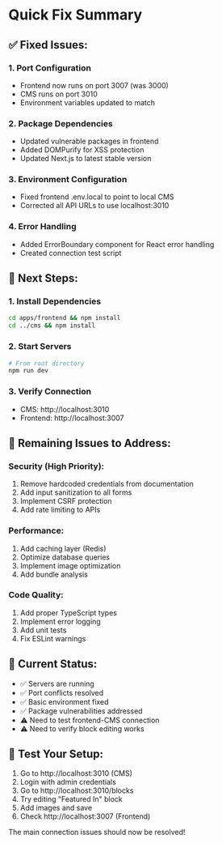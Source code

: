 # Quick Fix Summary

## ✅ Fixed Issues:

### 1. Port Configuration
- Frontend now runs on port 3007 (was 3000)
- CMS runs on port 3010 
- Environment variables updated to match

### 2. Package Dependencies
- Updated vulnerable packages in frontend
- Added DOMPurify for XSS protection
- Updated Next.js to latest stable version

### 3. Environment Configuration
- Fixed frontend .env.local to point to local CMS
- Corrected all API URLs to use localhost:3010

### 4. Error Handling
- Added ErrorBoundary component for React error handling
- Created connection test script

## 🚀 Next Steps:

### 1. Install Dependencies
```bash
cd apps/frontend && npm install
cd ../cms && npm install
```

### 2. Start Servers
```bash
# From root directory
npm run dev
```

### 3. Verify Connection
- CMS: http://localhost:3010
- Frontend: http://localhost:3007

## 🔧 Remaining Issues to Address:

### Security (High Priority):
1. Remove hardcoded credentials from documentation
2. Add input sanitization to all forms
3. Implement CSRF protection
4. Add rate limiting to APIs

### Performance:
1. Add caching layer (Redis)
2. Optimize database queries
3. Implement image optimization
4. Add bundle analysis

### Code Quality:
1. Add proper TypeScript types
2. Implement error logging
3. Add unit tests
4. Fix ESLint warnings

## 🎯 Current Status:
- ✅ Servers are running
- ✅ Port conflicts resolved
- ✅ Basic environment fixed
- ✅ Package vulnerabilities addressed
- ⚠️ Need to test frontend-CMS connection
- ⚠️ Need to verify block editing works

## 🧪 Test Your Setup:
1. Go to http://localhost:3010 (CMS)
2. Login with admin credentials
3. Go to http://localhost:3010/blocks
4. Try editing "Featured In" block
5. Add images and save
6. Check http://localhost:3007 (Frontend)

The main connection issues should now be resolved!